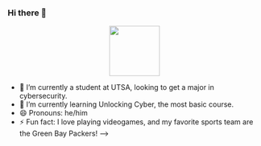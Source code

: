 ### Hi there 👋
<div id="header" align="center">
  <img src="https://media.giphy.com/media/M9gbBd9nbDrOTu1Mqx/giphy.gif" width="100"/>
</div>

- 🔭 I’m currently a student at UTSA, looking to get a major in cybersecurity.
- 🌱 I’m currently learning Unlocking Cyber, the most basic course. 
- 😄 Pronouns: he/him
- ⚡ Fun fact: I love playing videogames, and my favorite sports team are the Green Bay Packers!
-->
